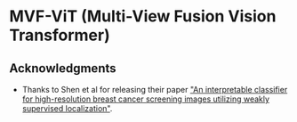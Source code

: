 # MVF-ViT (Multi-View Fusion Vision Transformer)
## Acknowledgments
- Thanks to Shen et al for releasing their paper ["An interpretable classifier for high-resolution breast cancer screening images utilizing weakly supervised localization"](https://arxiv.org/abs/2002.07613). 
